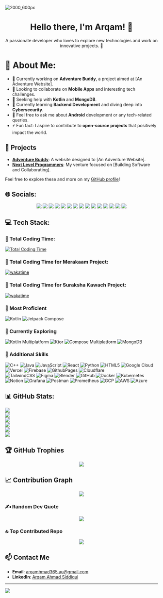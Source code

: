 ![2000_600px](https://user-images.githubusercontent.com/62327688/230877301-70600165-5aba-4091-998b-c76af3cf0b27.gif)

<h1 align="center">Hello there, I'm Arqam! 👋</h1>

<p align="center">
  A passionate developer who loves to explore new technologies and work on innovative projects. 🚀
</p>

# 💫 About Me:
- 🔭 Currently working on **Adventure Buddy**, a project aimed at [An Adventure Website].
- 👯 Looking to collaborate on **Mobile Apps** and interesting tech challenges.
- 🤝 Seeking help with **Kotlin** and **MongoDB**.
- 🌱 Currently learning **Backend Development** and diving deep into **Cybersecurity**.
- 💬 Feel free to ask me about **Android** development or any tech-related queries.
- ⚡ Fun fact: I aspire to contribute to **open-source projects** that positively impact the world.

## 🚀 Projects
- **[Adventure Buddy](https://theadventurebuddy.in)**: A website designed to [An Adventure Website]. 
- **[Next Level Programmers](https://github.com/Next-Level-Programmers)**: My venture focused on [Building Software and Collaborating].

Feel free to explore these and more on my [GitHub profile](https://github.com/arqam365)!

## 🌐 Socials:
<p align="center">
  <a href="https://behance.net/arqam365"><img src="https://img.shields.io/badge/Behance-1769ff?logo=behance&logoColor=white"></a> 
  <a href="https://discord.gg/arqam365"><img src="https://img.shields.io/badge/Discord-%237289DA.svg?logo=discord&logoColor=white"></a> 
  <a href="https://facebook.com/arqam365"><img src="https://img.shields.io/badge/Facebook-%231877F2.svg?logo=Facebook&logoColor=white"></a> 
  <a href="https://instagram.com/arqam365"><img src="https://img.shields.io/badge/Instagram-%23E4405F.svg?logo=Instagram&logoColor=white"></a> 
  <a href="https://linkedin.com/in/arqam365"><img src="https://img.shields.io/badge/LinkedIn-%230077B5.svg?logo=linkedin&logoColor=white"></a> 
  <a href="https://medium.com/@arqam365"><img src="https://img.shields.io/badge/Medium-12100E?logo=medium&logoColor=white"></a> 
  <a href="https://pinterest.com/arqam365"><img src="https://img.shields.io/badge/Pinterest-%23E60023.svg?logo=Pinterest&logoColor=white"></a> 
  <a href="https://quora.com/profile/Arqam-Ahmad-9"><img src="https://img.shields.io/badge/Quora-%23B92B27.svg?logo=Quora&logoColor=white"></a> 
  <a href="https://reddit.com/user/arqam365"><img src="https://img.shields.io/badge/Reddit-%23FF4500.svg?logo=Reddit&logoColor=white"></a> 
  <a href="https://stackoverflow.com/users/15816773/arqam-ahmad-siddiqui"><img src="https://img.shields.io/badge/-Stackoverflow-FE7A16?logo=stack-overflow&logoColor=white"></a> 
  <a href="https://twitch.tv/arqam365"><img src="https://img.shields.io/badge/Twitch-%239146FF.svg?logo=Twitch&logoColor=white"></a> 
  <a href="https://x.com/arqam365"><img src="https://img.shields.io/badge/X-black.svg?logo=X&logoColor=white"></a> 
  <a href="https://youtube.com/@arqam365"><img src="https://img.shields.io/badge/YouTube-%23FF0000.svg?logo=YouTube&logoColor=white"></a> 
  <a href="https://codepen.io/arqam365"><img src="https://img.shields.io/badge/Codepen-000000?style=for-the-badge&logo=codepen&logoColor=white"></a> 
  <a href="https://mastodon.social/@arqam365"><img src="https://img.shields.io/badge/-MASTODON-%232B90D9?style=for-the-badge&logo=mastodon&logoColor=white"></a> 
</p>

## 💻 Tech Stack:
### 🎉 Total Coding Time:
[![Total Coding Time](https://wakatime.com/badge/user/d4c514ab-62be-4780-9d89-ff1737a25a78.svg)](https://wakatime.com/@d4c514ab-62be-4780-9d89-ff1737a25a78)
### 🎉 Total Coding Time for Merakaam Project:
[![wakatime](https://wakatime.com/badge/user/d4c514ab-62be-4780-9d89-ff1737a25a78/project/64f8aace-8a83-42ea-80a3-275205795d90.svg)](https://wakatime.com/badge/user/d4c514ab-62be-4780-9d89-ff1737a25a78/project/64f8aace-8a83-42ea-80a3-275205795d90)
### 🎉 Total Coding Time for Suraksha Kawach Project:
[![wakatime](https://wakatime.com/badge/user/d4c514ab-62be-4780-9d89-ff1737a25a78/project/de3f7220-9b6b-429c-af95-e90bdf855620.svg)](https://wakatime.com/badge/user/d4c514ab-62be-4780-9d89-ff1737a25a78/project/de3f7220-9b6b-429c-af95-e90bdf855620)

### 🌟 Most Proficient
![Kotlin](https://img.shields.io/badge/kotlin-%237F52FF.svg?style=flat&logo=kotlin&logoColor=white)
![Jetpack Compose](https://img.shields.io/badge/Jetpack%20Compose-%2300C3F2.svg?style=flat&logo=jetpack-compose&logoColor=white)

### 🚀 Currently Exploring
![Kotlin Multiplatform](https://img.shields.io/badge/Kotlin%20Multiplatform-%237F52FF.svg?style=flat&logo=kotlin&logoColor=white)
![Ktor](https://img.shields.io/badge/Ktor-%2300C3F2.svg?style=flat&logo=ktor&logoColor=white)
![Compose Multiplatform](https://img.shields.io/badge/Compose%20Multiplatform-%2300C3F2.svg?style=flat&logo=jetpack-compose&logoColor=white)
![MongoDB](https://img.shields.io/badge/MongoDB-%234ea94b.svg?style=flat&logo=mongodb&logoColor=white)

### 🔧 Additional Skills
![C++](https://img.shields.io/badge/c++-%2300599C.svg?style=flat&logo=c%2B%2B&logoColor=white) 
![Java](https://img.shields.io/badge/java-%23ED8B00.svg?style=flat&logo=openjdk&logoColor=white) 
![JavaScript](https://img.shields.io/badge/javascript-%23323330.svg?style=flat&logo=javascript&logoColor=%23F7DF1E) 
![React](https://img.shields.io/badge/react-%2320232a.svg?style=flat&logo=react&logoColor=%2361DAFB)
![Python](https://img.shields.io/badge/python-3670A0?style=flat&logo=python&logoColor=ffdd54) 
![HTML5](https://img.shields.io/badge/html5-%23E34F26.svg?style=flat&logo=html5&logoColor=white) 
![Google Cloud](https://img.shields.io/badge/GoogleCloud-%234285F4.svg?style=flat&logo=google-cloud&logoColor=white) 
![Vercel](https://img.shields.io/badge/vercel-%23000000.svg?style=flat&logo=vercel&logoColor=white) 
![Firebase](https://img.shields.io/badge/firebase-%23039BE5.svg?style=flat&logo=firebase) 
![GithubPages](https://img.shields.io/badge/github%20pages-121013?style=flat&logo=github&logoColor=white) 
![Cloudflare](https://img.shields.io/badge/Cloudflare-F38020?style=flat&logo=Cloudflare&logoColor=white)  
![TailwindCSS](https://img.shields.io/badge/tailwindcss-%2338B2AC.svg?style=flat&logo=tailwind-css&logoColor=white) 
![Figma](https://img.shields.io/badge/figma-%23F24E1E.svg?style=flat&logo=figma&logoColor=white) 
![Blender](https://img.shields.io/badge/blender-%23F5792A.svg?style=flat&logo=blender&logoColor=white) 
![GitHub](https://img.shields.io/badge/github-%23121011.svg?style=flat&logo=github&logoColor=white) 
![Docker](https://img.shields.io/badge/docker-%230db7ed.svg?style=flat&logo=docker&logoColor=white) 
![Kubernetes](https://img.shields.io/badge/kubernetes-%23326ce5.svg?style=flat&logo=kubernetes&logoColor=white) 
![Notion](https://img.shields.io/badge/Notion-%23000000.svg?style=flat&logo=notion&logoColor=white) 
![Grafana](https://img.shields.io/badge/grafana-%23F46800.svg?style=flat&logo=grafana&logoColor=white) 
![Postman](https://img.shields.io/badge/Postman-FF6C37?style=flat&logo=postman&logoColor=white) 
![Prometheus](https://img.shields.io/badge/Prometheus-E6522C?style=flat&logo=Prometheus&logoColor=white) 
![GCP](https://img.shields.io/badge/GCP-%234285F4.svg?style=flat&logo=google-cloud&logoColor=white)
![AWS](https://img.shields.io/badge/AWS-%23FF9900.svg?style=flat&logo=amazon-aws&logoColor=white)
![Azure](https://img.shields.io/badge/Azure-%23008AD7.svg?style=flat&logo=microsoft-azure&logoColor=white)

## 📊 GitHub Stats:
  <img src="https://github-profile-summary-cards.vercel.app/api/cards/profile-details?username=arqam365&theme=merko&hide_border=false&include_all_commits=true&count_private=true&layout=compact&nocache=1"/><br/>
  <img src="https://github-readme-streak-stats.herokuapp.com/?user=arqam365&theme=merko&hide_border=false&include_all_commits=true&count_private=true&nocache=1"/><br/>
   <a href="https://github.com/anuraghazra/github-readme-stats"><img src="https://github-readme-stats.vercel.app/api/wakatime?username=arqam365&theme=merko&hide_border=false&nocache=1"/></a><br/>
  <img src="https://github-readme-stats.vercel.app/api?username=arqam365&theme=merko&hide_border=false&show_icons=true&show=reviews,discussions_started,discussions_answered,prs_merged,prs_merged_percentage&nocache=1"/><br/>
  <img src="https://github-readme-stats.vercel.app/api?username=arqam365&theme=merko&hide_border=false&include_all_commits=true&count_private=true&nocache=1"/><br/>
  <img src="https://github-readme-stats.vercel.app/api/top-langs/?username=arqam365&theme=merko&hide_border=false&include_all_commits=true&count_private=true&layout=compact&nocache=1"/><br/>

## 🏆 GitHub Trophies
<p align="center">
  <img src="https://github-profile-trophy.vercel.app/?username=arqam365&theme=matrix&no-frame=false&no-bg=false&margin-w=4&nocache=1"/>
</p>

## 📈 Contribution Graph
<p align="center">
  <a href="https://github.com/ashutosh00710/github-readme-activity-graph"><img src="https://github-readme-activity-graph.vercel.app/graph?username=arqam365&bg_color=0b0f0b&color=aed53a&line=aed53a&point=1eff00&area=true&hide_border=true&nocache=1"/></a>
</p>

### ✍️ Random Dev Quote
<p align="center">
  <img src="https://quotes-github-readme.vercel.app/api?type=horizontal&theme=merko&nocache=1"/>
</p>

### 🔝 Top Contributed Repo
<p align="center">
  <img src="https://github-contributor-stats.vercel.app/api?username=arqam365&limit=5&theme=merko&combine_all_yearly_contributions=true&nocache=1"/>
</p>

## 📫 Contact Me
- **Email**: [arqamhmad365.au@gmail.com](mailto:arqamahmad365.au@gmail.com)
- **LinkedIn**: [Arqam Ahmad Siddiqui](https://linkedin.com/in/arqam365)

---

[![](https://visitcount.itsvg.in/api?id=arqam365&icon=5&color=5)](https://visitcount.itsvg.in)
